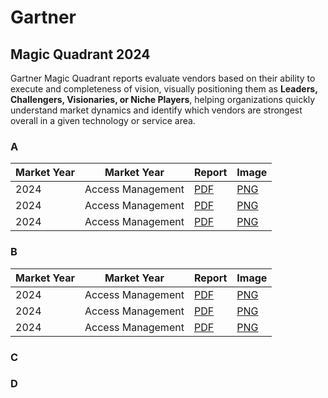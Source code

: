 # Gartner

## Magic Quadrant 2024

Gartner Magic Quadrant reports evaluate vendors based on their ability to execute and completeness of vision, visually positioning them as **Leaders, Challengers, Visionaries, or Niche Players**, helping organizations quickly understand market dynamics and identify which vendors are strongest overall in a given technology or service area.

### A

| Market Year | Market Year       | Report             | Image              |
| ----------- | ----------------- | ------------------ | ------------------ |
| 2024        | Access Management | [PDF](/2025/a.png) | [PNG](/2024/a.png) |
| 2024        | Access Management | [PDF](/2025/a.png) | [PNG](/2024/a.png) |
| 2024        | Access Management | [PDF](/2025/a.png) | [PNG](/2024/a.png) |

### B

| Market Year | Market Year       | Report             | Image              |
| ----------- | ----------------- | ------------------ | ------------------ |
| 2024        | Access Management | [PDF](/2025/a.png) | [PNG](/2024/a.png) |
| 2024        | Access Management | [PDF](/2025/a.png) | [PNG](/2024/a.png) |
| 2024        | Access Management | [PDF](/2025/a.png) | [PNG](/2024/a.png) |

### C

### D
